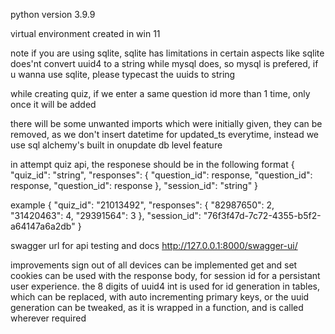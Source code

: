 <!-- '{"name":"Quiz Portal great learning","version": 12,"tech": ["Python","Flask","MySQL","RestAPI","Swagger"],"tags":["api","backend"],"snapshots":[]}' -->
python version 3.9.9

virtual environment created in win 11

note if you are using sqlite, sqlite has limitations in certain aspects like sqlite does'nt convert uuid4 to a string while mysql does, so mysql is prefered, if u wanna use sqlite, please typecast the uuids to string

while creating quiz, if we enter a same question id more than 1 time, only once it will be added

there will be some unwanted imports which were initially given, they can be removed, as we don't insert datetime for updated_ts everytime, instead we use sql alchemy's built in onupdate db level feature

in attempt quiz api, the responese should be in the following format
{
  "quiz_id": "string",
  "responses": {
    "question_id": response,
    "question_id": response,
    "question_id": response
  },
  "session_id": "string"
}

example
{
  "quiz_id": "21013492",
  "responses": {
    "82987650": 2,
    "31420463": 4,
    "29391564": 3
  },
  "session_id": "76f3f47d-7c72-4355-b5f2-a64147a6a2db"
}

swagger url for api testing and docs
http://127.0.0.1:8000/swagger-ui/

improvements
sign out of all devices can be implemented
get and set cookies can be used with the response body, for session id for a persistant user experience.
the 8 digits of uuid4 int is used for id generation in tables, which can be replaced, with auto incrementing primary keys, or the uuid generation can be tweaked, as it is wrapped in a function, and is called wherever required
